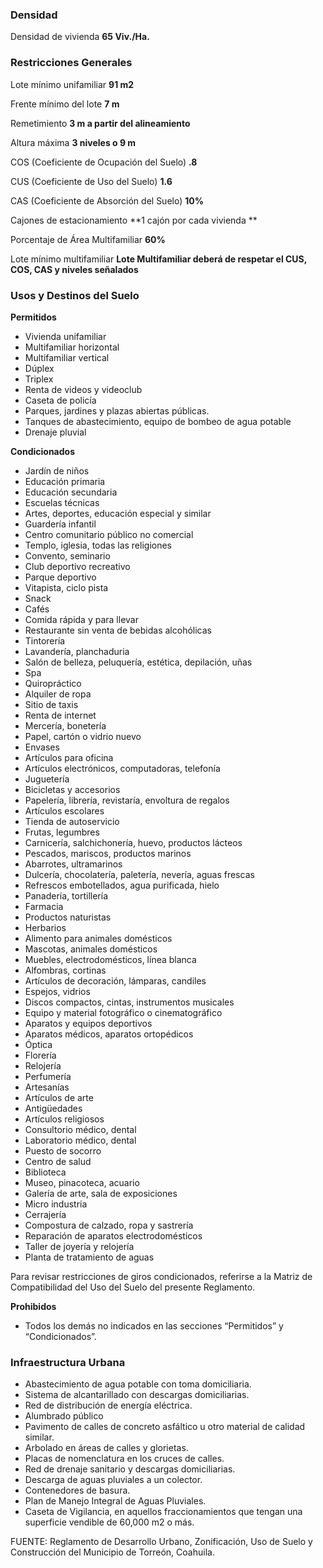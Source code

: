 ﻿
### Densidad

Densidad de vivienda
**65 Viv./Ha.**

### Restricciones Generales

Lote mínimo unifamiliar
**91 m2**

Frente mínimo del lote
**7 m**

Remetimiento
**3 m a partir del alineamiento**

Altura máxima
**3 niveles o 9 m**

COS (Coeficiente de Ocupación del Suelo)
**.8**

CUS (Coeficiente de Uso del Suelo)
**1.6**

CAS (Coeficiente de Absorción del Suelo)
**10%**

Cajones de estacionamiento
**1 cajón por cada vivienda **

Porcentaje de Área Multifamiliar
**60%**

Lote mínimo multifamiliar
**Lote Multifamiliar deberá de respetar el CUS, COS, CAS y niveles señalados**

### Usos y Destinos del Suelo

**Permitidos**

* Vivienda unifamiliar
* Multifamiliar horizontal
* Multifamiliar vertical
* Dúplex
* Triplex
* Renta de videos y videoclub
* Caseta de policía
* Parques, jardines y plazas abiertas públicas.
* Tanques de abastecimiento, equipo de bombeo de agua potable
* Drenaje pluvial

**Condicionados**

* Jardín de niños
* Educación primaria
* Educación secundaria
* Escuelas técnicas
* Artes, deportes, educación especial y similar
* Guardería infantil
* Centro comunitario público no comercial
* Templo, iglesia, todas las religiones
* Convento, seminario
* Club deportivo recreativo
* Parque deportivo
* Vitapista, ciclo pista
* Snack
* Cafés
* Comida rápida y para llevar
* Restaurante sin venta de bebidas alcohólicas
* Tintorería
* Lavandería,  planchaduria
* Salón de belleza, peluquería, estética, depilación, uñas
* Spa
* Quiropráctico
* Alquiler de ropa
* Sitio de taxis
* Renta de internet
* Mercería, bonetería
* Papel, cartón o vidrio nuevo
* Envases
* Artículos para oficina
* Artículos electrónicos, computadoras, telefonía
* Juguetería
* Bicicletas y accesorios
* Papelería, librería, revistaría, envoltura de regalos
* Artículos escolares
* Tienda de autoservicio
* Frutas, legumbres
* Carnicería, salchichonería, huevo, productos lácteos
* Pescados, mariscos, productos marinos
* Abarrotes, ultramarinos
* Dulcería, chocolatería, paletería, nevería, aguas frescas
* Refrescos embotellados, agua purificada, hielo
* Panadería, tortillería
* Farmacia
* Productos naturistas
* Herbarios
* Alimento para animales domésticos
* Mascotas, animales domésticos
* Muebles, electrodomésticos, línea blanca
* Alfombras, cortinas
* Artículos de decoración, lámparas, candiles
* Espejos, vidrios
* Discos compactos, cintas, instrumentos musicales
* Equipo y material fotográfico o cinematográfico
* Aparatos y equipos deportivos
* Aparatos médicos, aparatos ortopédicos
* Óptica
* Florería
* Relojería
* Perfumería
* Artesanías
* Artículos de arte
* Antigüedades
* Artículos religiosos
* Consultorio médico, dental
* Laboratorio médico, dental
* Puesto de socorro
* Centro de salud
* Biblioteca
* Museo, pinacoteca, acuario
* Galería de arte, sala de exposiciones
* Micro industria
* Cerrajería
* Compostura de calzado, ropa y sastrería
* Reparación  de aparatos electrodomésticos
* Taller de joyería y relojería
* Planta de tratamiento de aguas

Para revisar restricciones de giros condicionados, referirse a la Matriz de Compatibilidad del Uso del Suelo del presente Reglamento.

**Prohibidos**

* Todos los demás no indicados en las secciones “Permitidos” y “Condicionados”.

### Infraestructura Urbana

* Abastecimiento de agua potable con toma domiciliaria.
* Sistema de alcantarillado con descargas domiciliarias.
* Red de distribución de energía eléctrica.
* Alumbrado público
* Pavimento de calles de concreto asfáltico u otro material de calidad similar.
* Arbolado en áreas de calles y glorietas.
* Placas de nomenclatura en los cruces de calles.
* Red de drenaje sanitario y descargas domiciliarias.
* Descarga de aguas pluviales a un colector.
* Contenedores de basura.
* Plan de Manejo Integral de Aguas Pluviales.
* Caseta de Vigilancia, en aquellos fraccionamientos que tengan una superficie vendible de 60,000 m2 o más.

FUENTE: Reglamento de Desarrollo Urbano, Zonificación, Uso de Suelo y Construcción del Municipio de Torreón, Coahuila.
